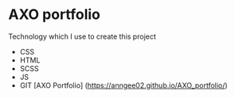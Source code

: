 # AXO portfolio
Technology which I use to create this project
* CSS
* HTML
* SCSS
* JS
* GIT
[AXO Portfolio] (https://anngee02.github.io/AXO_portfolio/)